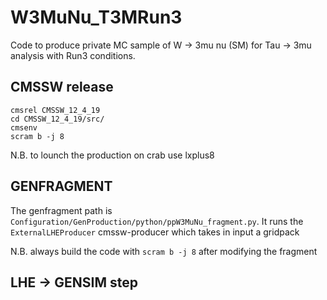# W3MuNu_T3MRun3
Code to produce private MC sample of W -> 3mu nu (SM) for Tau -> 3mu analysis with Run3 conditions.
## CMSSW release
```
cmsrel CMSSW_12_4_19
cd CMSSW_12_4_19/src/
cmsenv
scram b -j 8
```
N.B. to lounch the production on crab use lxplus8
## GENFRAGMENT
The genfragment path is `Configuration/GenProduction/python/ppW3MuNu_fragment.py`. It runs the `ExternalLHEProducer` cmssw-producer which takes in input a gridpack

N.B. always build the code with `scram b -j 8` after modifying the fragment

## LHE -> GENSIM step
